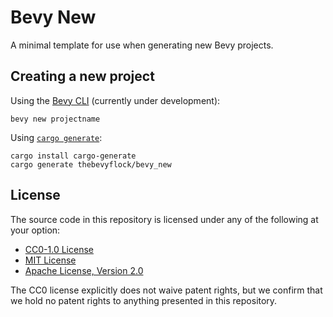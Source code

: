 # Bevy New

A minimal template for use when generating new Bevy projects.

## Creating a new project

Using the [Bevy CLI](https://github.com/thebevyflock/bevy_cli) (currently under development):
```shell
bevy new projectname
```

Using [`cargo generate`](https://cargo-generate.github.io/cargo-generate/):
```shell
cargo install cargo-generate
cargo generate thebevyflock/bevy_new
```

## License

The source code in this repository is licensed under any of the following at your option:

- [CC0-1.0 License](./LICENSE-CC0-1.0.txt)
- [MIT License](./LICENSE-MIT.txt)
- [Apache License, Version 2.0](./LICENSE-Apache-2.0.txt)

The CC0 license explicitly does not waive patent rights, but we confirm that we hold no patent rights to anything presented in this repository.
